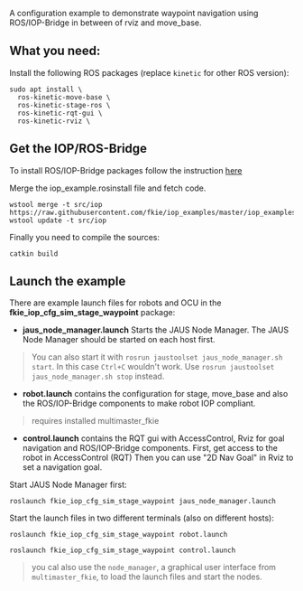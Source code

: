 A configuration example to demonstrate waypoint navigation using ROS/IOP-Bridge in between of rviz and move_base.

## What you need:

Install the following ROS packages (replace `kinetic` for other ROS version):

```
sudo apt install \
  ros-kinetic-move-base \
  ros-kinetic-stage-ros \
  ros-kinetic-rqt-gui \
  ros-kinetic-rviz \
```

## Get the IOP/ROS-Bridge

To install ROS/IOP-Bridge packages follow the instruction [here](https://github.com/fkie/iop_core/blob/master/README.md)

Merge the iop_example.rosinstall file and fetch code.
```
wstool merge -t src/iop https://raw.githubusercontent.com/fkie/iop_examples/master/iop_examples.rosinstall
wstool update -t src/iop
```

Finally you need to compile the sources:
```
catkin build
```

## Launch the example

There are example launch files for robots and OCU in the **fkie_iop_cfg_sim_stage_waypoint** package:

- **jaus_node_manager.launch**
Starts the JAUS Node Manager. The JAUS Node Manager should be started on each host first.
> You can also start it with ```rosrun jaustoolset jaus_node_manager.sh start```. In this case `Ctrl+C` wouldn't work. Use ```rosrun jaustoolset jaus_node_manager.sh stop``` instead.

- **robot.launch**
contains the configuration for stage, move_base and also the ROS/IOP-Bridge components to make robot IOP compliant.
>requires installed multimaster_fkie

- **control.launch**
contains the RQT gui with AccessControl, Rviz for goal navigation and ROS/IOP-Bridge components.
First, get access to the robot in AccessControl (RQT)
Then you can use "2D Nav Goal" in Rviz to set a navigation goal.


Start JAUS Node Manager first:
```
roslaunch fkie_iop_cfg_sim_stage_waypoint jaus_node_manager.launch
```

Start the launch files in two different terminals (also on different hosts):

```
roslaunch fkie_iop_cfg_sim_stage_waypoint robot.launch

roslaunch fkie_iop_cfg_sim_stage_waypoint control.launch
```
>you cal also use the `node_manager`, a graphical user interface from `multimaster_fkie`, to load the launch files and start the nodes.

